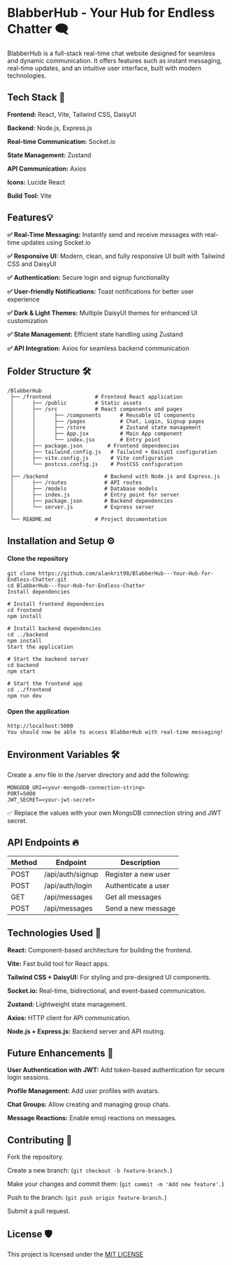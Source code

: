 # BlabberHub - Your Hub for Endless Chatter 🗨️
BlabberHub is a full-stack real-time chat website designed for seamless and dynamic communication. It offers features such as instant messaging, real-time updates, and an intuitive user interface, built with modern technologies.

## Tech Stack 🚀
**Frontend:** React, Vite, Tailwind CSS, DaisyUI

**Backend:** Node.js, Express.js

**Real-time Communication:** Socket.io

**State Management:** Zustand

**API Communication:** Axios

**Icons:** Lucide React

**Build Tool:** Vite

## Features💡
**✅ Real-Time Messaging:** Instantly send and receive messages with real-time updates using Socket.io

**✅ Responsive UI:** Modern, clean, and fully responsive UI built with Tailwind CSS and DaisyUI

**✅ Authentication:** Secure login and signup functionality

**✅ User-friendly Notifications:** Toast notifications for better user experience

**✅ Dark & Light Themes:** Multiple DaisyUI themes for enhanced UI customization

**✅ State Management:** Efficient state handling using Zustand

**✅ API Integration:** Axios for seamless backend communication

## Folder Structure 🛠️
```
/BlabberHub
 ├── /frontend              # Frontend React application
 │      ├── /public         # Static assets
 │      ├── /src            # React components and pages
 │      │      ├── /components      # Reusable UI components
 │      │      ├── /pages           # Chat, Login, Signup pages
 │      │      ├── /store           # Zustand state management
 │      │      ├── App.jsx          # Main App component
 │      │      └── index.jsx        # Entry point
 │      ├── package.json        # Frontend dependencies
 │      ├── tailwind.config.js   # Tailwind + DaisyUI configuration
 │      ├── vite.config.js       # Vite configuration
 │      └── postcss.config.js    # PostCSS configuration
 │
 ├── /backend                  # Backend with Node.js and Express.js
 │      ├── /routes            # API routes
 │      ├── /models            # Database models
 │      ├── index.js           # Entry point for server
 │      ├── package.json       # Backend dependencies
 │      └── server.js          # Express server
 │
 └── README.md              # Project documentation
```

## Installation and Setup ⚙️
#### Clone the repository
```
git clone https://github.com/alankrit98/BlabberHub---Your-Hub-for-Endless-Chatter.git
cd BlabberHub---Your-Hub-for-Endless-Chatter
Install dependencies
```

```
# Install frontend dependencies
cd frontend
npm install
```
```
# Install backend dependencies
cd ../backend
npm install
Start the application
```

```
# Start the backend server
cd backend
npm start
```
```
# Start the frontend app
cd ../frontend
npm run dev
```

#### Open the application
```
http://localhost:5000
You should now be able to access BlabberHub with real-time messaging!
```

## Environment Variables 🛠️
Create a .env file in the /server directory and add the following:

```
MONGODB_URI=<your-mongodb-connection-string>
PORT=5000
JWT_SECRET=<your-jwt-secret>
```
✅ Replace the values with your own MongoDB connection string and JWT secret.

## API Endpoints 🔥
| Method |	Endpoint          |	Description          |
|--------|-------------------|----------------------|
|  POST	 |  /api/auth/signup	|  Register a new user |
|  POST	 |  /api/auth/login	 |  Authenticate a user |
|  GET	  |  /api/messages    |	 Get all messages    |
|  POST	 |  /api/messages	   |  Send a new message  |

## Technologies Used 🌟
**React:** Component-based architecture for building the frontend.

**Vite:** Fast build tool for React apps.

**Tailwind CSS + DaisyUI:** For styling and pre-designed UI components.

**Socket.io:** Real-time, bidirectional, and event-based communication.

**Zustand:** Lightweight state management.

**Axios:** HTTP client for API communication.

**Node.js + Express.js:** Backend server and API routing.

## Future Enhancements 🚀
**User Authentication with JWT:** Add token-based authentication for secure login sessions.

**Profile Management:** Add user profiles with avatars.

**Chat Groups:** Allow creating and managing group chats.

**Message Reactions:** Enable emoji reactions on messages.

## Contributing 📜
Fork the repository.

Create a new branch: (`git checkout -b feature-branch.`)

Make your changes and commit them: (`git commit -m 'Add new feature'.`)

Push to the branch: (`git push origin feature-branch.`)

Submit a pull request.

## License 🛡️
This project is licensed under the [MIT LICENSE](LICENSE)

